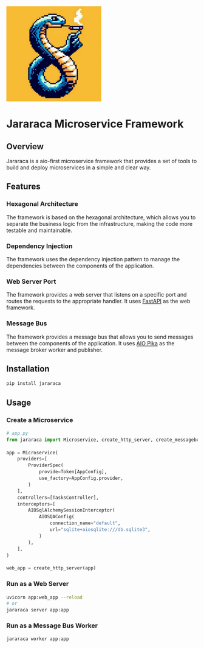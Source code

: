 <img src="docs/assets/_f04774c9-7e05-4da4-8b17-8be23f6a1475.jpeg" alt="README.md" width="250" float="right">

# Jararaca Microservice Framework

## Overview

Jararaca is a aio-first microservice framework that provides a set of tools to build and deploy microservices in a simple and clear way.

## Features

### Hexagonal Architecture

The framework is based on the hexagonal architecture, which allows you to separate the business logic from the infrastructure, making the code more testable and maintainable.

### Dependency Injection

The framework uses the dependency injection pattern to manage the dependencies between the components of the application.

### Web Server Port

The framework provides a web server that listens on a specific port and routes the requests to the appropriate handler. It uses [FastAPI](https://fastapi.tiangolo.com/) as the web framework.

### Message Bus

The framework provides a message bus that allows you to send messages between the components of the application. It uses [AIO Pika](https://aio-pika.readthedocs.io/) as the message broker worker and publisher.

## Installation

```bash
pip install jararaca
```

## Usage


### Create a Microservice
```python
# app.py
from jararaca import Microservice, create_http_server, create_messagebus_worker

app = Microservice(
    providers=[
        ProviderSpec(
            provide=Token[AppConfig],
            use_factory=AppConfig.provider,
        )
    ],
    controllers=[TasksController],
    interceptors=[
        AIOSqlAlchemySessionInterceptor(
            AIOSQAConfig(
                connection_name="default",
                url="sqlite+aiosqlite:///db.sqlite3",
            )
        ),
    ],
)

web_app = create_http_server(app)

```

### Run as a Web Server
```bash
uvicorn app:web_app --reload
# or
jararaca server app:app
```

### Run as a Message Bus Worker
```bash
jararaca worker app:app
```
